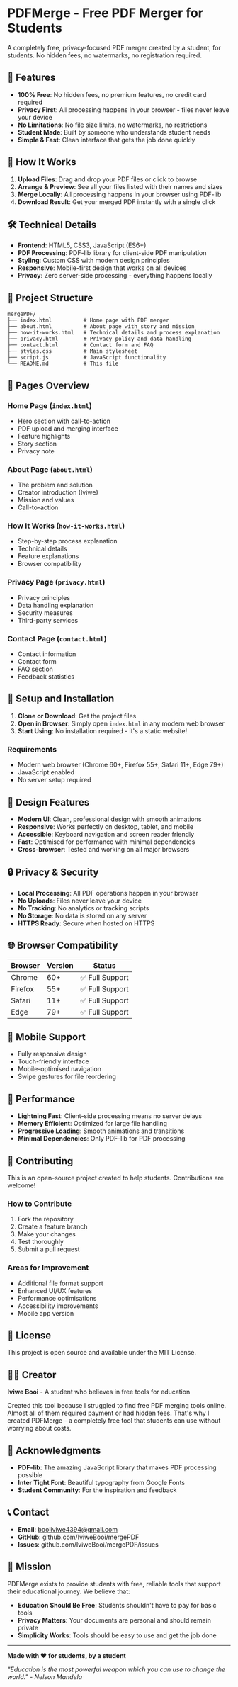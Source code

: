 # PDFMerge - Free PDF Merger for Students

A completely free, privacy-focused PDF merger created by a student, for students. No hidden fees, no watermarks, no registration required.

## 🌟 Features

- **100% Free**: No hidden fees, no premium features, no credit card required
- **Privacy First**: All processing happens in your browser - files never leave your device
- **No Limitations**: No file size limits, no watermarks, no restrictions
- **Student Made**: Built by someone who understands student needs
- **Simple & Fast**: Clean interface that gets the job done quickly

## 🚀 How It Works

1. **Upload Files**: Drag and drop your PDF files or click to browse
2. **Arrange & Preview**: See all your files listed with their names and sizes
3. **Merge Locally**: All processing happens in your browser using PDF-lib
4. **Download Result**: Get your merged PDF instantly with a single click

## 🛠️ Technical Details

- **Frontend**: HTML5, CSS3, JavaScript (ES6+)
- **PDF Processing**: PDF-lib library for client-side PDF manipulation
- **Styling**: Custom CSS with modern design principles
- **Responsive**: Mobile-first design that works on all devices
- **Privacy**: Zero server-side processing - everything happens locally

## 📁 Project Structure

```
mergePDF/
├── index.html          # Home page with PDF merger
├── about.html          # About page with story and mission
├── how-it-works.html   # Technical details and process explanation
├── privacy.html        # Privacy policy and data handling
├── contact.html        # Contact form and FAQ
├── styles.css          # Main stylesheet
├── script.js           # JavaScript functionality
└── README.md           # This file
```

## 🎯 Pages Overview

### Home Page (`index.html`)
- Hero section with call-to-action
- PDF upload and merging interface
- Feature highlights
- Story section
- Privacy note

### About Page (`about.html`)
- The problem and solution
- Creator introduction (Iviwe)
- Mission and values
- Call-to-action

### How It Works (`how-it-works.html`)
- Step-by-step process explanation
- Technical details
- Feature explanations
- Browser compatibility

### Privacy Page (`privacy.html`)
- Privacy principles
- Data handling explanation
- Security measures
- Third-party services

### Contact Page (`contact.html`)
- Contact information
- Contact form
- FAQ section
- Feedback statistics

## 🔧 Setup and Installation

1. **Clone or Download**: Get the project files
2. **Open in Browser**: Simply open `index.html` in any modern web browser
3. **Start Using**: No installation required - it's a static website!

### Requirements
- Modern web browser (Chrome 60+, Firefox 55+, Safari 11+, Edge 79+)
- JavaScript enabled
- No server setup required

## 🎨 Design Features

- **Modern UI**: Clean, professional design with smooth animations
- **Responsive**: Works perfectly on desktop, tablet, and mobile
- **Accessible**: Keyboard navigation and screen reader friendly
- **Fast**: Optimised for performance with minimal dependencies
- **Cross-browser**: Tested and working on all major browsers

## 🔒 Privacy & Security

- **Local Processing**: All PDF operations happen in your browser
- **No Uploads**: Files never leave your device
- **No Tracking**: No analytics or tracking scripts
- **No Storage**: No data is stored on any server
- **HTTPS Ready**: Secure when hosted on HTTPS

## 🌐 Browser Compatibility

| Browser | Version | Status |
|---------|---------|--------|
| Chrome | 60+ | ✅ Full Support |
| Firefox | 55+ | ✅ Full Support |
| Safari | 11+ | ✅ Full Support |
| Edge | 79+ | ✅ Full Support |

## 📱 Mobile Support

- Fully responsive design
- Touch-friendly interface
- Mobile-optimised navigation
- Swipe gestures for file reordering

## 🚀 Performance

- **Lightning Fast**: Client-side processing means no server delays
- **Memory Efficient**: Optimized for large file handling
- **Progressive Loading**: Smooth animations and transitions
- **Minimal Dependencies**: Only PDF-lib for PDF processing

## 🤝 Contributing

This is an open-source project created to help students. Contributions are welcome!

### How to Contribute
1. Fork the repository
2. Create a feature branch
3. Make your changes
4. Test thoroughly
5. Submit a pull request

### Areas for Improvement
- Additional file format support
- Enhanced UI/UX features
- Performance optimisations
- Accessibility improvements
- Mobile app version

## 📄 License

This project is open source and available under the MIT License.

## 👨‍💻 Creator

**Iviwe Booi** - A student who believes in free tools for education

Created this tool because I struggled to find free PDF merging tools online. Almost all of them required payment or had hidden fees. That's why I created PDFMerge - a completely free tool that students can use without worrying about costs.

## 🙏 Acknowledgments

- **PDF-lib**: The amazing JavaScript library that makes PDF processing possible
- **Inter Tight Font**: Beautiful typography from Google Fonts
- **Student Community**: For the inspiration and feedback

## 📞 Contact

- **Email**: booiiviwe4394@gmail.com
- **GitHub**: github.com/IviweBooi/mergePDF
- **Issues**: github.com/IviweBooi/mergePDF/issues

## 🎯 Mission

PDFMerge exists to provide students with free, reliable tools that support their educational journey. We believe that:

- **Education Should Be Free**: Students shouldn't have to pay for basic tools
- **Privacy Matters**: Your documents are personal and should remain private
- **Simplicity Works**: Tools should be easy to use and get the job done

---

**Made with ❤️ for students, by a student**

*"Education is the most powerful weapon which you can use to change the world." - Nelson Mandela*
